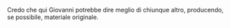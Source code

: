 Credo che qui Giovanni potrebbe dire meglio di chiunque altro, producendo, se possibile, materiale originale.